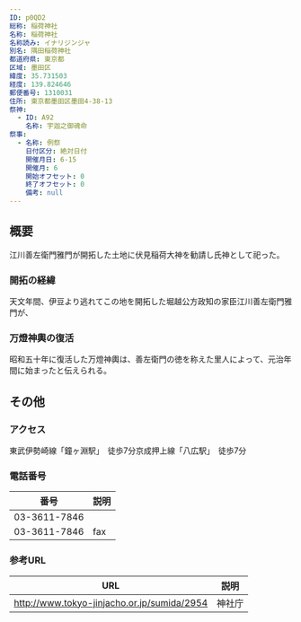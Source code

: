 ```yaml
---
ID: p0QD2
総称: 稲荷神社
名称: 稲荷神社
名称読み: イナリジンジャ
別名: 隅田稲荷神社
都道府県: 東京都
区域: 墨田区
緯度: 35.731503
経度: 139.824646
郵便番号: 1310031
住所: 東京都墨田区墨田4-38-13
祭神:
  - ID: A92
    名称: 宇迦之御魂命
祭事:
  - 名称: 例祭
    日付区分: 絶対日付
    開催月日: 6-15
    開催月: 6
    開始オフセット: 0
    終了オフセット: 0
    備考: null
---
```


## 概要

江川善左衛門雅門が開拓した土地に伏見稲荷大神を勧請し氏神として祀った。

### 開拓の経緯

天文年間、伊豆より逃れてこの地を開拓した堀越公方政知の家臣江川善左衛門雅門が、

### 万燈神輿の復活

昭和五十年に復活した万燈神輿は、善左衛門の徳を称えた里人によって、元治年間に始まったと伝えられる。

## その他

### アクセス

東武伊勢崎線「鐘ヶ淵駅」　徒歩7分京成押上線「八広駅」　徒歩7分

### 電話番号

| 番号         | 説明 |
| ------------ | ---- |
| 03-3611-7846 |      |
| 03-3611-7846 | fax  |

### 参考URL

| URL                                         | 説明   |
| ------------------------------------------- | ------ |
| http://www.tokyo-jinjacho.or.jp/sumida/2954 | 神社庁 |
